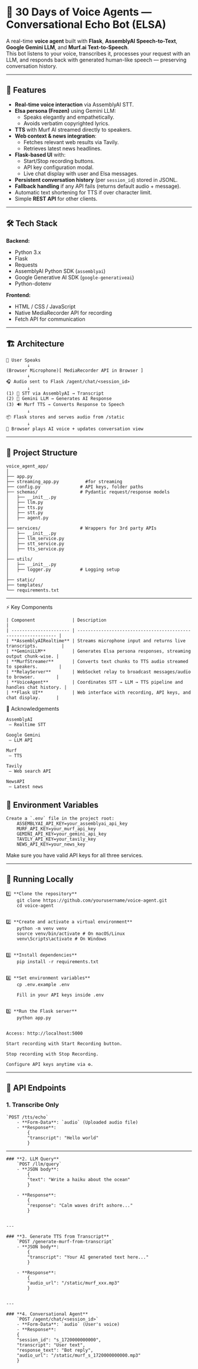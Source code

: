# 🎤 30 Days of Voice Agents — Conversational Echo Bot (ELSA)

A real-time **voice agent** built with **Flask**, **AssemblyAI Speech-to-Text**, **Google Gemini LLM**, and **Murf.ai Text-to-Speech**.  
This bot listens to your voice, transcribes it, processes your request with an LLM, and responds back with generated human-like speech — preserving conversation history.

---

## 📌 Features

- **Real-time voice interaction** via AssemblyAI STT.
- **Elsa persona (Frozen)** using Gemini LLM:
  - Speaks elegantly and empathetically.
  - Avoids verbatim copyrighted lyrics.
- **TTS** with Murf AI streamed directly to speakers.
- **Web context & news integration**:
  - Fetches relevant web results via Tavily.
  - Retrieves latest news headlines.
- **Flask-based UI** with:
  - Start/Stop recording buttons.
  - API key configuration modal.
  - Live chat display with user and Elsa messages.
- **Persistent conversation history** (per `session_id`) stored in JSONL.
- **Fallback handling** if any API fails (returns default audio + message).
- Automatic text shortening for TTS if over character limit.
- Simple **REST API** for other clients.
---

## 🛠️ Tech Stack

**Backend:**
- Python 3.x
- Flask
- Requests
- AssemblyAI Python SDK (`assemblyai`)
- Google Generative AI SDK (`google-generativeai`)
- Python-dotenv

**Frontend:**
- HTML / CSS / JavaScript
- Native MediaRecorder API for recording
- Fetch API for communication

---

## 🏗️ Architecture
    🎤 User Speaks
            ↓ 
    (Browser Microphone)[ MediaRecorder API in Browser ]
            ↓
    🎧 Audio sent to Flask /agent/chat/<session_id>
            ↓
    (1) 📜 STT via AssemblyAI → Transcript
    (2) 🤖 Gemini LLM → Generates AI Response
    (3) 🔊 Murf TTS → Converts Response to Speech
            ↓
    📦 Flask stores and serves audio from /static
            ↓
    🔁 Browser plays AI voice + updates conversation view


---

## 📂 Project Structure

    voice_agent_app/
    │
    ├── app.py 
    ├── streaming_app.py          #for streaming
    ├── config.py               # API keys, folder paths
    ├── schemas/                # Pydantic request/response models
    │   ├── __init__.py
    │   ├── llm.py
    │   ├── tts.py
    │   ├── stt.py
    │   ├── agent.py
    │
    ├── services/               # Wrappers for 3rd party APIs
    │   ├── __init__.py
    │   ├── llm_service.py
    │   ├── stt_service.py
    │   ├── tts_service.py
    │
    ├── utils/                  
    │   ├── __init__.py
    │   ├── logger.py           # Logging setup
    │
    ├── static/
    ├── templates/
    └── requirements.txt


---
⚡ Key Components

    | Component              | Description                                                    |
    | ---------------------- | -------------------------------------------------------------- |
    | **AssemblyAIRealtime** | Streams microphone input and returns live transcripts.         |
    | **GeminiLLM**          | Generates Elsa persona responses, streaming output chunk-wise. |
    | **MurfStreamer**       | Converts text chunks to TTS audio streamed to speakers.        |
    | **RelayServer**        | WebSocket relay to broadcast messages/audio to browser.        |
    | **VoiceAgent**         | Coordinates STT → LLM → TTS pipeline and handles chat history. |
    | **Flask UI**           | Web interface with recording, API keys, and chat display.      |

🙏 Acknowledgements

    AssemblyAI
     — Realtime STT
    
    Google Gemini
     — LLM API
    
    Murf
     — TTS
    
    Tavily
     — Web search API
    
    NewsAPI
     — Latest news

## 🔑 Environment Variables

    Create a `.env` file in the project root:
        ASSEMBLYAI_API_KEY=your_assemblyai_api_key
        MURF_API_KEY=your_murf_api_key
        GEMINI_API_KEY=your_gemini_api_key
        TAVILY_API_KEY=your_tavily_key
        NEWS_API_KEY=your_news_key

Make sure you have valid API keys for all three services.

---

## 🚀 Running Locally

    1️⃣ **Clone the repository**
        git clone https://github.com/yourusername/voice-agent.git
        cd voice-agent


    2️⃣ **Create and activate a virtual environment**
        python -m venv venv
        source venv/bin/activate # On macOS/Linux
        venv\Scripts\activate # On Windows


    3️⃣ **Install dependencies**
        pip install -r requirements.txt


    4️⃣ **Set environment variables**
        cp .env.example .env

        Fill in your API keys inside .env


    5️⃣ **Run the Flask server**
        python app.py


    Access: http://localhost:5000
    
    Start recording with Start Recording button.
    
    Stop recording with Stop Recording.
    
    Configure API keys anytime via ⚙️.
---

## 📡 API Endpoints

### **1. Transcribe Only**
    `POST /tts/echo`
        - **Form-Data**: `audio` (Uploaded audio file)
        - **Response**:
            {
            "transcript": "Hello world"
            }

---

    ### **2. LLM Query**
        `POST /llm/query`
        - **JSON body**:
            {
            "text": "Write a haiku about the ocean"
            }

        - **Response**:
            {
            "response": "Calm waves drift ashore..."
            }


    ---

    ### **3. Generate TTS from Transcript**
        `POST /generate-murf-from-transcript`
        - **JSON body**:
            {
            "transcript": "Your AI generated text here..."
            }

        - **Response**:
            {
            "audio_url": "/static/murf_xxx.mp3"
            }
        

    ---

    ### **4. Conversational Agent**
        `POST /agent/chat/<session_id>`
        - **Form-Data**: `audio` (User's voice)
        - **Response**:
        {
        "session_id": "s_1720000000000",
        "transcript": "User text",
        "response_text": "Bot reply",
        "audio_url": "/static/murf_s_1720000000000.mp3"
        }




